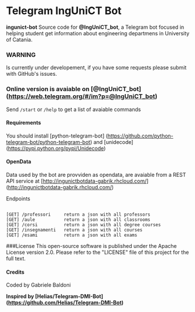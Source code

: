 # Telegram IngUniCT Bot

**ingunict-bot** Source code for **@IngUniCT_bot**, a Telegram bot focused in helping student get information about engineering departmens in University of Catania.

### WARNING 

Is currently under developement, if you have some requests please submit with GitHub's issues.



### Online version is avaiable on [@IngUniCT_bot] (https://web.telegram.org/#/im?p=@IngUniCT_bot)
Send `/start` or `/help` to get a list of avaiable commands


#### Requirements 
You should install [python-telegram-bot] (https://github.com/python-telegram-bot/python-telegram-bot) and [unidecode] (https://pypi.python.org/pypi/Unidecode)

#### OpenData 
Data used by the bot are provviden as opendata, are avaiable from a REST API service at [http://ingunictbotdata-gabrik.rhcloud.com/] (http://ingunictbotdata-gabrik.rhcloud.com/)

Endpoints

```

[GET] /professori     return a json with all professors
[GET] /aule           return a json with all classrooms
[GET] /corsi          return a json with all degree courses
[GET] /insegnamenti   return a json with all courses
[GET] /esami          return a json with all exams

```

###License
This open-source software is published under the Apache License version 2.0. Please refer to the "LICENSE" file of this project for the full text.



#### Credits

Coded by Gabriele Baldoni 



**Inspired by [Helias/Telegram-DMI-Bot] (https://github.com/Helias/Telegram-DMI-Bot)**